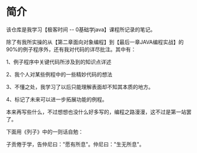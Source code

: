 # 简介
该仓库是我学习【极客时间 -- 0基础学java】课程所记录的笔记。

除了有我所实操的从【第二章面向对象编程】到【最后一章JAVA编程实战】的90%的例子程序外，还有我对代码的详尽批注。其中有：

1、例子程序中关键代码所涉及到的知识点详述

2、我个人对某些例程中的一些精妙代码的想法

3、不懂之处，我学习了以后只能理解表面却不知其本质的地方。

4、标记了未来可以进一步拓展功能的例程。

本来再写些什么，不过想想也没什么好多写的，编程之路漫漫，这不过是第一站罢了。

下面用《列子》中的一则话自勉：

子贡倦于学，告仲尼曰："愿有所息"。仲尼曰："生无所息"。
